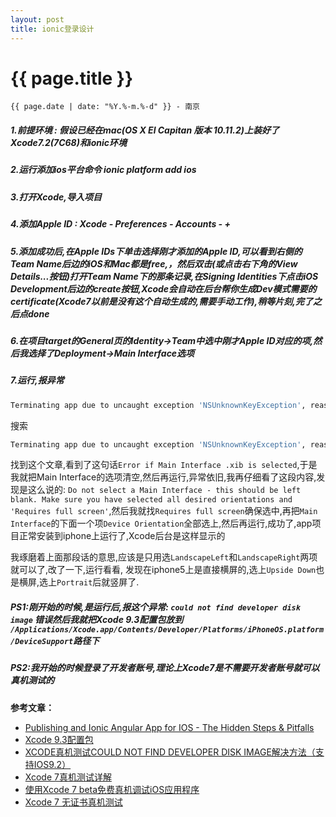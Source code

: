 ```yaml
---
layout: post
title: ionic登录设计
---
```


{{ page.title }}
================

`{{ page.date | date: "%Y.%-m.%-d" }} - 南京`

##### 1.前提环境 : 假设已经在mac(OS X El Capitan 版本 10.11.2)上装好了Xcode7.2(7C68)和ionic环境
##### 2.运行添加ios平台命令 ionic platform add ios
##### 3.打开Xcode,导入项目
##### 4.添加Apple ID : Xcode - Preferences - Accounts - +
##### 5.添加成功后,在Apple IDs下单击选择刚才添加的Apple ID,可以看到右侧的Team Name后边的iOS和Mac都是free,，然后双击(或点击右下角的View Details...按钮)打开Team Name下的那条记录,在Signing Identities下点击iOS Development后边的create按钮,Xcode会自动在后台帮你生成Dev模式需要的certificate(Xcode7以前是没有这个自动生成的,需要手动工作),稍等片刻,完了之后点done
##### 6.在项目target的General页的Identity->Team中选中刚才Apple ID对应的项,然后我选择了Deployment->Main Interface选项
##### 7.运行,报异常

```sh
Terminating app due to uncaught exception 'NSUnknownKeyException', reason: '[<UIApplication 0x14e7b130> setValue:forUndefinedKey:]: this class is not key value coding-compliant for the key view.'
```

搜索

```sh
Terminating app due to uncaught exception 'NSUnknownKeyException', reason: '[<UIApplication 0x14e7b130> setValue:forUndefinedKey:]: this class is not key value coding-compliant for the key view.'
```

找到这个文章,看到了这句话`Error if Main Interface .xib is selected`,于是我就把Main Interface的选项清空,然后再运行,异常依旧,我再仔细看了这段内容,发现是这么说的: `Do not select a Main Interface - this should be left blank. Make sure you have selected all desired orientations and 'Requires full screen'`,然后我就找`Requires full screen`确保选中,再把`Main Interface`的下面一个项`Device Orientation`全部选上,然后再运行,成功了,app项目正常安装到iphone上运行了,Xcode后台是这样显示的

我琢磨着上面那段话的意思,应该是只用选`LandscapeLeft`和`LandscapeRight`两项就可以了,改了一下,运行看看,
发现在iphone5上是直接横屏的,选上`Upside Down`也是横屏,选上`Portrait`后就竖屏了.

##### PS1:刚开始的时候,是运行后,报这个异常: `could not find developer disk image` 错误然后我就把Xcode 9.3配置包放到 `/Applications/Xcode.app/Contents/Developer/Platforms/iPhoneOS.platform/DeviceSupport`路径下
##### PS2:我开始的时候登录了开发者账号,理论上Xcode7是不需要开发者账号就可以真机测试的

**参考文章：**

* [Publishing and Ionic Angular App for IOS - The Hidden Steps & Pitfalls][1]
* [Xcode 9.3配置包][2]
* [XCODE真机测试COULD NOT FIND DEVELOPER DISK IMAGE解决方法（支持IOS9.2）][3]
* [Xcode 7真机测试详解][4]
* [使用Xcode 7 beta免费真机调试iOS应用程序][5]
* [Xcode 7 无证书真机测试][6]


[1]: http://www.righthandedmonkey.com/2016/01/publishing-ionic-angular-app-for-ios.html
[2]: http://my.oschina.net/Nealyang/blog/650347
[3]: http://www.cnblogs.com/JackieHoo/p/5064757.html
[4]: http://www.cnblogs.com/iCocos/p/4756626.html
[5]: http://blog.k-res.net/archives/1862.html
[6]: http://www.lidaze.com/2015/10/01/Xcode7zhenjiceshi/